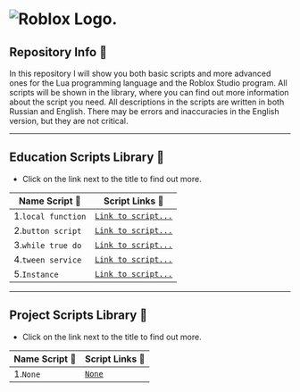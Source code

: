 #  ![Roblox Logo.](https://seeklogo.com/images/R/roblox-studio-logo-B8149275A6-seeklogo.com.png)

## Repository Info :blue_book:

In this repository I will show you both basic scripts and more advanced ones for the Lua programming language and the Roblox Studio program.
All scripts will be shown in the library, where you can find out more information about the script you need.
All descriptions in the scripts are written in both Russian and English. There may be errors and inaccuracies in the English version, but they are not critical.

---

## Education Scripts Library :blue_book:
- Click on the link next to the title to find out more.

| Name Script :floppy_disk:| Script Links :blue_book:|
| -------------------------| ------------------------|
| 1.`local function`       | [`Link to script...`](https://github.com/snailsopretty/Roblox.Studio/blob/main/local%20function.lua) |
| 2.`button script`        | [`Link to script...`](https://github.com/snailsopretty/Roblox.Studio/blob/main/button%20script.lua)  |
| 3.`while true do`        | [`Link to script...`](https://github.com/snailsopretty/Roblox.Studio/blob/main/while%20true%20do.lua)|
| 4.`tween service`        | [`Link to script...`](https://github.com/snailsopretty/Roblox.Studio/blob/main/tween%20service.lua)  |
| 5.`Instance`             | [`Link to script...`](https://github.com/snailsopretty/Roblox.Studio/blob/main/Instance.lua)         |

---

## Project Scripts Library :blue_book:
- Click on the link next to the title to find out more.

| Name Script :floppy_disk:| Script Links :blue_book:|
| -------------------------| ------------------------|
| 1.`None`       | [`None`](https://www.youtube.com/watch?v=dQw4w9WgXcQ) |






